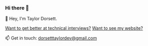 ### Hi there 👋

<!--
**TaylorOD/TaylorOD** is a ✨ _special_ ✨ repository because its `README.md` (this file) appears on your GitHub profile.

Here are some ideas to get you started:

- 🔭 I’m currently working on ...
- 🌱 I’m currently learning ...
- 👯 I’m looking to collaborate on ...
- 🤔 I’m looking for help with ...
- 💬 Ask me about ...
- 📫 How to reach me: ...
- 😄 Pronouns: ...
- ⚡ Fun fact: ...
-->


👋 Hey, I'm Taylor Dorsett.

[Want to get better at technical interviews?](https://www.youtube.com/c/taylordorsett)
[Want to see my website?](https://www.taylordorsett.com/)

📫 Get in touch: dorsetttaylordev@gmail.com
